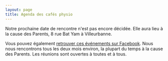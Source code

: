 ```yaml
---
layout: page
title: Agenda des cafés physio
---
```


Notre prochaine date de rencontre n'est pas encore décidée. Elle aura lieu à la cause des Parents, 8 rue Bat Yam à Villeurbanne.

Vous pouvez également [retrouver ces événements sur Facebook](https://www.facebook.com/groups/CafesPhysio/events/). Nous nous rencontrons tous les deux mois environ, la plupart du temps à la cause des Parents. Les réunions sont ouvertes à toutes et à tous.
